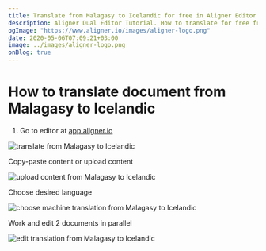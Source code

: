 ```yaml
---
title: Translate from Malagasy to Icelandic for free in Aligner Editor
description: Aligner Dual Editor Tutorial. How to translate for free from Malagasy to Icelandic. Aligner is multilingual document management platform. 
ogImage: "https://www.aligner.io/images/aligner-logo.png"
date: 2020-05-06T07:09:21+03:00
image: ../images/aligner-logo.png
onBlog: true
---
```


# How to translate document from Malagasy to Icelandic

1. Go to editor at [app.aligner.io](https://app.aligner.io "Aligner App web page")

![translate from Malagasy to Icelandic](../aligner-blank-editor.png "translate from Malagasy to Icelandic")

Copy-paste content or upload content

![upload content from Malagasy to Icelandic](../aligner-uploaded-document.png "upload content from Malagasy to Icelandic")

Choose desired language

![choose machine translation from Malagasy to Icelandic](../aligner-language-dropdown.png "choose machine translation from Malagasy to Icelandic")

Work and edit 2 documents in parallel

![edit translation from Malagasy to Icelandic](../aligner-double-sitded-editor.png "edit translation from Malagasy to Icelandic")

